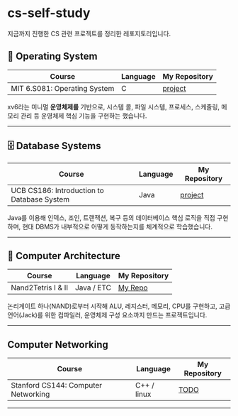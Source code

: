 # cs-self-study
지금까지 진행한 CS 관련 프로젝트를 정리한 레포지토리입니다. 

## 🧙 Operating System

Course | Language | My Repository
------------|----------|---------------
MIT 6.S081: Operating System | C | [project](https://github.com/hiidy/ostep-solution)

xv6라는 미니멀 **운영체제를** 기반으로, 시스템 콜, 파일 시스템, 프로세스, 스케줄링, 메모리 관리 등 운영체제 핵심 기능을 구현하는 했습니다.

---

## 🗄️ Database Systems

Course | Language | My Repository
------------|----------|---------------
UCB CS186: Introduction to Database System | Java | [project](https://github.com/hiidy/SquadDB/tree/jayden)

Java를 이용해 인덱스, 조인, 트랜잭션, 복구 등의 데이터베이스 핵심 로직을 직접 구현하며, 현대 DBMS가 내부적으로 어떻게 동작하는지를 체계적으로 학습했습니다.

---

## 🧱 Computer Architecture

Course | Language | My Repository
------------|----------|---------------
Nand2Tetris I & II | Java / ETC | [My Repo](https://github.com/hiidy/nand2tetris)

논리게이트 하나(NAND)로부터 시작해 ALU, 레지스터, 메모리, CPU를 구현하고, 고급 언어(Jack)를 위한 컴파일러, 운영체제 구성 요소까지 만드는 프로젝트입니다.

---

## Computer Networking

Course | Language | My Repository
------------|----------|---------------
Stanford CS144: Computer Networking | C++ / linux | [TODO]()



---
